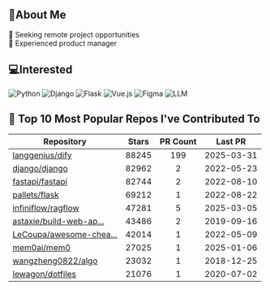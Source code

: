 ## 💫About Me 
👯 Seeking remote project opportunities   
🌱 Experienced product manager

## 💻Interested
![Python](https://img.shields.io/badge/python-3670A0?style=for-the-badge&logo=python&logoColor=ffdd54) ![Django](https://img.shields.io/badge/django-%23092E20.svg?style=for-the-badge&logo=django&logoColor=white) ![Flask](https://img.shields.io/badge/flask-%23000.svg?style=for-the-badge&logo=flask&logoColor=white) ![Vue.js](https://img.shields.io/badge/vuejs-%2335495e.svg?style=for-the-badge&logo=vuedotjs&logoColor=%234FC08D)  ![Figma](https://img.shields.io/badge/figma-%23F24E1E.svg?style=for-the-badge&logo=figma&logoColor=white) ![LLM](https://img.shields.io/badge/LLM-%23412991.svg?style=for-the-badge&logo=openai&logoColor=white)

## 🌟 Top 10 Most Popular Repos I've Contributed To

| Repository | Stars | PR Count | Last PR |
|-----|:---:|:---:|:---:|
| [langgenius/dify](https://github.com/langgenius/dify) | 88245 | 199 | 2025-03-31 |
| [django/django](https://github.com/django/django) | 82962 | 2 | 2022-05-23 |
| [fastapi/fastapi](https://github.com/fastapi/fastapi) | 82744 | 2 | 2022-08-10 |
| [pallets/flask](https://github.com/pallets/flask) | 69212 | 1 | 2022-08-22 |
| [infiniflow/ragflow](https://github.com/infiniflow/ragflow) | 47281 | 5 | 2025-03-05 |
| [astaxie/build-web-ap...](https://github.com/astaxie/build-web-application-with-golang) | 43486 | 2 | 2019-09-16 |
| [LeCoupa/awesome-chea...](https://github.com/LeCoupa/awesome-cheatsheets) | 42014 | 1 | 2022-05-09 |
| [mem0ai/mem0](https://github.com/mem0ai/mem0) | 27025 | 1 | 2025-01-06 |
| [wangzheng0822/algo](https://github.com/wangzheng0822/algo) | 23032 | 1 | 2018-12-25 |
| [lewagon/dotfiles](https://github.com/lewagon/dotfiles) | 21076 | 1 | 2020-07-02 |

